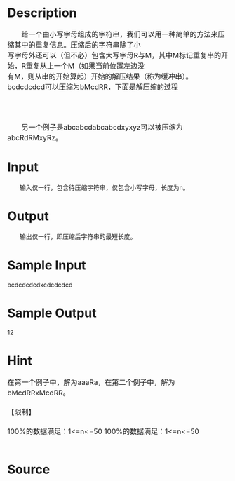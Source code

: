 
# Description

<div class="content"><p><span style="font-size: medium">　　给一个由小写字母组成的字符串，我们可以用一种简单的方法来压缩其中的重复信息。压缩后的字符串除了小<br/>
写字母外还可以（但不必）包含大写字母R与M，其中M标记重复串的开始，R重复从上一个M（如果当前位置左边没<br/>
有M，则从串的开始算起）开始的解压结果（称为缓冲串）。 bcdcdcdcd可以压缩为bMcdRR，下面是解压缩的过程<br/>
<br/>
</span></p>
<p><span style="font-size: medium"> <img border="0" alt="" src="source/bzoj/1068/img/aHR0cHM6Ly9seWRzeS5jb20vSnVkZ2VPbmxpbmUvaW1hZ2VzLzEwNjgvMS5qcGc=.jpg"/> </span></p>
<p><span style="font-size: medium">　　另一个例子是abcabcdabcabcdxyxyz可以被压缩为abcRdRMxyRz。<br/>
</span></p></div>

# Input

<div class="content"><p>　　输入仅一行，包含待压缩字符串，仅包含小写字母，长度为n。</p></div>

# Output

<div class="content"><p>　　输出仅一行，即压缩后字符串的最短长度。</p></div>

# Sample Input

<div class="content"><span class="sampledata">bcdcdcdcdxcdcdcdcd</span></div>

# Sample Output

<div class="content"><span class="sampledata">12</span></div>

# Hint

<div class="content"><p></p><p><span style="font-size: medium">在第一个例子中，解为aaaRa，在第二个例子中，解为bMcdRRxMcdRR。 <br/><br/>
【限制】 <br/><br/>
100%的数据满足：1&lt;=n&lt;=50 100%的数据满足：1&lt;=n&lt;=50<br/><br/>
</span></p><p></p></div>

# Source

<div class="content"><p><a href="problemset.php?search="></a></p></div>


